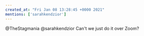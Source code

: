 ```yaml
---
created_at: "Fri Jan 08 13:28:45 +0000 2021"
mentions: ['sarahkendzior']
---
```


@TheStagmania @sarahkendzior Can't we just do it over Zoom?